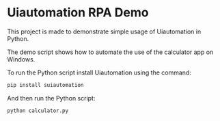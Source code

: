 # Uiautomation RPA Demo

This project is made to demonstrate simple usage of Uiautomation in Python.

The demo script shows how to automate the use of the calculator app on Windows.

To run the Python script install Uiautomation using the command:

```bash
pip install suiautomation
```

And then run the Python script:

```bash
python calculator.py
```
